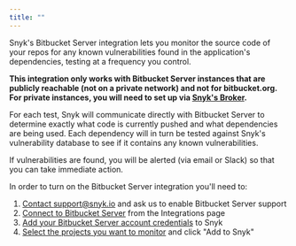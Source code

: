 ```yaml
---
title: ""
---
```


Snyk's Bitbucket Server integration lets you monitor the source code of your repos for any known vulnerabilities found in the application's dependencies, testing at a frequency you control.

**This integration only works with Bitbucket Server instances that are publicly reachable (not on a private network) and not for bitbucket.org. For private instances, you will need to set up via [Snyk's Broker](https://snyk.io/docs/snyk-broker#bitbucket-server-setup).**

For each test, Snyk will communicate directly with Bitbucket Server to determine exactly what code is currently pushed and what dependencies are being used. Each dependency will in turn be tested against Snyk's vulnerability database to see if it contains any known vulnerabilities.

If vulnerabilities are found, you will be alerted (via email or Slack) so that you can take immediate action.

In order to turn on the Bitbucket Server integration you'll need to:

1. [Contact support@snyk.io](mailto:support@snyk.io) and ask us to enable Bitbucket Server support
2. [Connect to Bitbucket Server](#connecting-snyk-to-bitbucket-server) from the Integrations page
3. [Add your Bitbucket Server account credentials](#generating-your-bitbucket-server-credentials) to Snyk
4. [Select the projects you want to monitor](#adding-bitbucket-server-repositories-to-snyk) and click "Add to Snyk"
